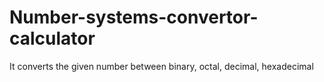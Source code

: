 # Number-systems-convertor-calculator
It converts the given number between binary, octal, decimal, hexadecimal
